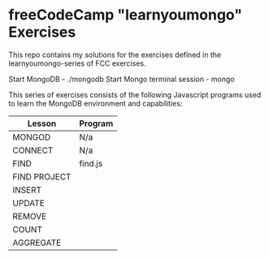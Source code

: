 # freeCodeCamp "learnyoumongo" Exercises

This repo contains my solutions for the exercises defined in the 
learnyoumongo-series of FCC exercises.

Start MongoDB - ./mongodb
Start Mongo terminal session - mongo

This series of exercises consists of the following Javascript programs used 
to learn the MongoDB environment and capabilities:

| Lesson               | Program          |
|----------------------|------------------|
| MONGOD               | N/a              |
| CONNECT              | N/a              |
| FIND                 | find.js          |
| FIND PROJECT         | |
| INSERT               | |
| UPDATE               | |
| REMOVE               | |
| COUNT                | |
| AGGREGATE            | |